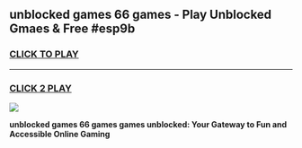 
## unblocked games 66 games - Play Unblocked Gmaes & Free #esp9b
<h3>
<a href="https://premium.freeplayer.one?title=unblocked_games_66_games&ref=03M">CLICK TO PLAY</a></h3>
<hr>

<h3>
<a href="https://premium.freeplayer.one?title=unblocked_games_66_games&ref=03M">CLICK 2 PLAY</a>
  
</h3>

<a href="https://premium.freeplayer.one?title=unblocked_games_66_games&ref=03M"><img src="https://clearcache.store/games.png"></a>


**unblocked games 66 games games unblocked: Your Gateway to Fun and Accessible Online Gaming**
